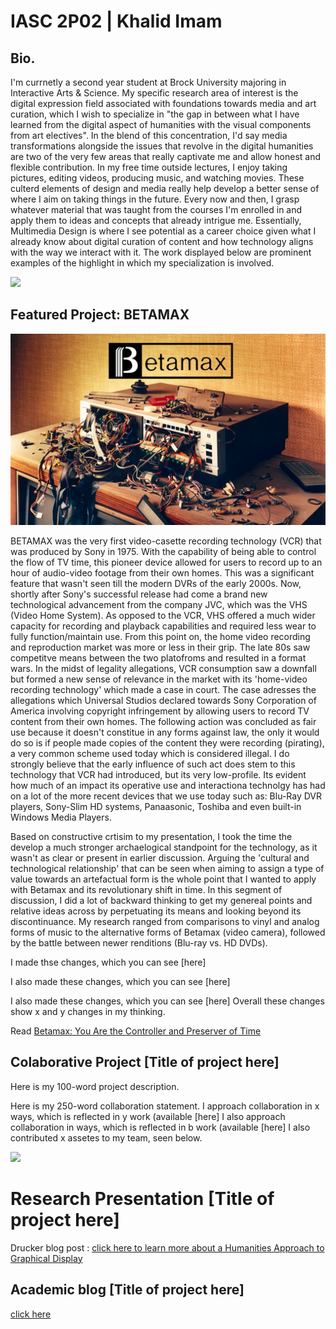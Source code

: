 # IASC 2P02 | Khalid Imam

## Bio.

I'm currnetly a second year student at Brock University majoring in Interactive Arts & Science.
My specific research area of interest is the digital expression field associated with foundations towards media and art curation, which I wish to specialize in "the gap in between what I have learned from the digital aspect of humanities with the visual components from art electives". In the blend of this concentration, I'd say media transformations alongside the issues that revolve in the digital humanities are two of the very few areas that really captivate me and allow honest and flexible contribution. In my free time outside lectures, I enjoy taking pictures, editing videos, producing music, and watching movies. These culterd elements of design and media really help develop a better sense of where I aim on taking things in the future. Every now and then, I grasp whatever material that was taught from the courses I'm enrolled in and apply them to ideas and concepts that already intrigue me. Essentially, Multimedia Design is where I see potential as a career choice given what I already know about digital curation of content and how technology aligns with the way we interact with it. The work displayed below are prominent examples of the highlight in which my specialization is involved. 


![](Images/space.png)

## Featured Project: BETAMAX

![](Images/BETA2.png)

BETAMAX was the very first video-casette recording technology (VCR) that was produced by Sony in 1975. 
With the capability of being able to control the flow of TV time, this pioneer device allowed for users to record up to an hour of audio-video footage from their own homes. This was a significant feature that wasn't seen till the modern DVRs of the early 2000s. Now, shortly after Sony's successful release had come a brand new technological advancement from the company JVC, which was the VHS (Video Home System). As opposed to the VCR, VHS offered a much wider capacity for recording and playback capabilities and required less wear to fully function/maintain use. From this point on, the home video recording and reproduction market was more or less in their grip.
The late 80s saw competitve means between the two platofroms and resulted in a format wars. In the midst of legality allegations, VCR consumption saw a downfall but formed a new sense of relevance in the market with its 'home-video recording technology' which made a case in court. The case adresses the allegations which Universal Studios declared towards Sony Corporation of America involving copyright infringement by allowing users to record TV content from their own homes. The following action was concluded as fair use because it doesn't constitue in any forms against law, the only it would do so is if people made copies of the content they were recording (pirating), a very common scheme used today which is considered illegal. I do strongly believe that the early influence of such act does stem to this technology that VCR had introduced, but its very low-profile. Its evident how much of an impact its operative use and interactiona technolgy has had on a lot of the more recent devices that we use today such as: Blu-Ray DVR players, Sony-Slim HD systems, Panaasonic, Toshiba and even built-in Windows Media Players. 

Based on constructive crtisim to my presentation, I took the time the develop a much stronger archaelogical standpoint for the technology, as it wasn't as clear or present in earlier discussion. Arguing the 'cultural and technological relationship' that can be seen when aiming to assign a type of value towards an artefactual form is the whole point that I wanted to apply with Betamax and its revolutionary shift in time. In this segment of discussion, I did a lot of backward thinking to get my genereal points and relative ideas across by perpetuating its means and looking beyond its discontinuance. My research ranged from comparisons to vinyl and analog forms of music to the alternative forms of Betamax (video camera), followed by the battle between newer renditions (Blu-ray vs. HD DVDs). 









I made thse changes, which you can see [here] 

I also made these changes, which you can see [here]

I also made these changes, which you can see [here]
Overall these changes show x and y changes in my thinking. 

Read [Betamax: You Are the Controller and Preserver of Time ](https://ki13iz.github.io/IASC_2P02/Reveal/index.html)

## Colaborative Project [Title of project here]

Here is my 100-word project description.

Here is my 250-word collaboration statement. I approach collaboration in x ways, which is reflected in y work (available [here]
I also approach collaboration in ways, which is reflected in b work (available [here]
I also contributed x assetes to my team, seen below.

![](images/collaboration.jpg)

# Research Presentation [Title of project here]

Drucker blog post : [click here to learn more about a Humanities Approach to Graphical Display](publishblogpost.md) 

## Academic blog [Title of project here]

[click here](https://iascatbrock.github.io/IASC-2P02/reveal/index.html)
